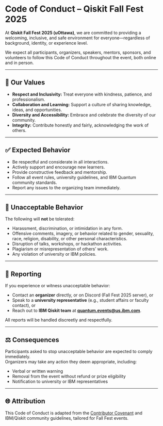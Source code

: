 # Code of Conduct – Qiskit Fall Fest 2025

At **Qiskit Fall Fest 2025 (uOttawa)**, we are committed to providing a welcoming, inclusive, and safe environment for everyone—regardless of background, identity, or experience level.  

We expect all participants, organizers, speakers, mentors, sponsors, and volunteers to follow this Code of Conduct throughout the event, both online and in person.

---

## 📌 Our Values
- **Respect and Inclusivity:** Treat everyone with kindness, patience, and professionalism.  
- **Collaboration and Learning:** Support a culture of sharing knowledge, ideas, and opportunities.  
- **Diversity and Accessibility:** Embrace and celebrate the diversity of our community.  
- **Integrity:** Contribute honestly and fairly, acknowledging the work of others.  

---

## ✅ Expected Behavior
- Be respectful and considerate in all interactions.  
- Actively support and encourage new learners.  
- Provide constructive feedback and mentorship.  
- Follow all event rules, university guidelines, and IBM Quantum community standards.  
- Report any issues to the organizing team immediately.  

---

## 🚫 Unacceptable Behavior
The following will **not** be tolerated:
- Harassment, discrimination, or intimidation in any form.  
- Offensive comments, imagery, or behavior related to gender, sexuality, race, religion, disability, or other personal characteristics.  
- Disruption of talks, workshops, or hackathon activities.  
- Plagiarism or misrepresentation of others’ work.  
- Any violation of university or IBM policies.  

---

## 📢 Reporting
If you experience or witness unacceptable behavior:  
- Contact an **organizer** directly, or on Discord (Fall Fest 2025 server), or  
- Speak to a **university representative** (e.g., student affairs or faculty contact), or  
- Reach out to **IBM Qiskit team** at **quantum.events@us.ibm.com**.  

All reports will be handled discreetly and respectfully.  

---

## ⚖️ Consequences
Participants asked to stop unacceptable behavior are expected to comply immediately.  
Organizers may take any action they deem appropriate, including:  
- Verbal or written warning  
- Removal from the event without refund or prize eligibility  
- Notification to university or IBM representatives  

---

## 🌐 Attribution
This Code of Conduct is adapted from the [Contributor Covenant](https://www.contributor-covenant.org/) and IBM/Qiskit community guidelines, tailored for Fall Fest events.  
